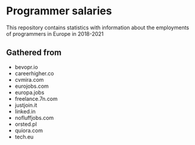 # Programmer salaries

This repository contains statistics with information about the employments of
programmers in Europe in 2018-2021

## Gathered from

- bevopr.io
- careerhigher.co
- cvmira.com
- eurojobs.com
- europa.jobs
- freelance.7n.com
- justjoin.it
- linked.in
- nofluffjobs.com
- orsted.pl
- quiora.com
- tech.eu